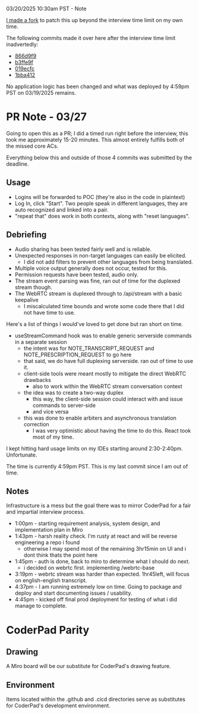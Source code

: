 03/20/2025 10:30am PST - Note

[I made a fork](https://github.com/yev-ai/demo-post-fixes) to patch this up beyond the interview time limit on my own time.

The following commits made it over here after the interview time limit inadvertedly:

- [866d9f9](https://github.com/yev-ai/sai-transcription-demo/commit/866d9f971afe571c07f406034c6f10039c60fccf)
- [b3ffe9f](https://github.com/yev-ai/sai-transcription-demo/commit/b3ffe9f3cfd75ebca1a0304deb671ff583b302a5)
- [019ecfc](https://github.com/yev-ai/sai-transcription-demo/commit/019ecfc2d57f7e935f9d83f19f9f766c2c8793dc)
- [1bba412](https://github.com/yev-ai/sai-transcription-demo/commit/1bba412d320951f170814a2030166111008dad2f)

No application logic has been changed and what was deployed by 4:59pm PST on 03/19/2025 remains.

# PR Note - 03/27

Going to open this as a PR; I did a timed run right before the interview, this took me approximately 15-20 minutes. This almost entirely fulfills both of the missed core ACs.

Everything below this and outside of those 4 commits was submitted by the deadline.

## Usage

- Logins will be forwarded to POC (they're also in the code in plaintext)
- Log In, click "Start". Two people speak in different languages, they are auto recognized and linked into a pair.
- "repeat that" does work in both contexts, along with "reset languages".

## Debriefing

- Audio sharing has been tested fairly well and is reliable.
- Unexpected responses in non-target languages can easily be elicited.
  - I did not add filters to prevent other languages from being translated.
- Multiple voice output generally does not occur, tested for this.
- Permission requests have been tested, audio only.
- The stream event parsing was fine, ran out of time for the duplexed stream though.
- The WebRTC stream is duplexed through to /api/stream with a basic keepalive
  - I miscalculated time bounds and wrote some code there that I did not have time to use.

Here's a list of things I would've loved to get done but ran short on time.

- useStreamCommand hook was to enable generic serverside commands in a separate session
  - the intent was for NOTE_TRANSCRIPT_REQUEST and NOTE_PRESCRIPTION_REQUEST to go here
  - that said, we do have full duplexing serverside. ran out of time to use it.
  - client-side tools were meant mostly to mitigate the direct WebRTC drawbacks
    - also to work within the WebRTC stream conversation context
  - the idea was to create a two-way duplex
    - this way, the client-side session could interact with and issue commands to server-side
    - and vice versa
  - this was done to enable arbiters and asynchronous translation correction
    - I was very optimistic about having the time to do this. React took most of my time.

I kept hitting hard usage limits on my IDEs starting around 2:30-2:40pm. Unfortunate.

The time is currently 4:59pm PST. This is my last commit since I am out of time.

## Notes

Infrastructure is a mess but the goal there was to mirror CoderPad for a fair and impartial interview process.

- 1:00pm - starting requirement analysis, system design, and implementation plan in Miro
- 1:43pm - harsh reality check. I'm rusty at react and will be reverse engineering a repo i found
  - otherwise I may spend most of the remaining 3hr15min on UI and i dont think thats the point here
- 1:45pm - auth is done, back to miro to determine what I should do next.
  - i decided on webrtc first. implementing /webrtc-base
- 3:19pm - webrtc stream was harder than expected. 1hr45left, will focus on english-english transcript.
- 4:37pm - I am running extremely low on time. Going to package and deploy and start documenting issues / usability.
- 4:45pm - kicked off final prod deployment for testing of what i did manage to complete.

# CoderPad Parity

## Drawing

A Miro board will be our substitute for CoderPad's drawing feature.

## Environment

Items located within the .github and .cicd directories serve as substitutes for CoderPad's development environment.
